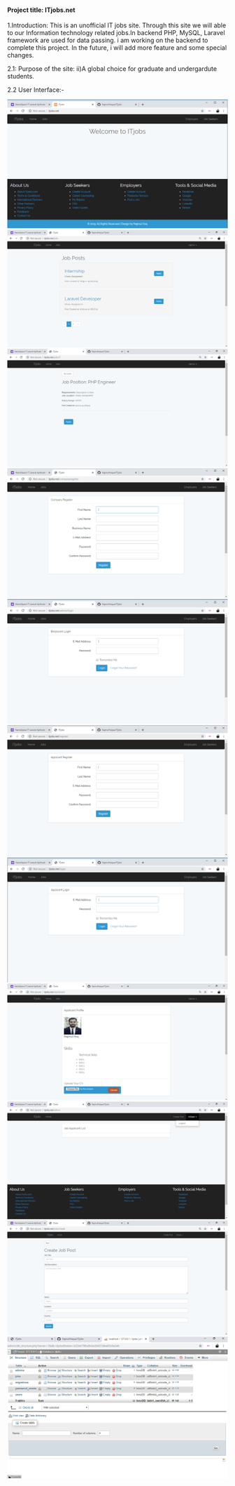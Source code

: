#### Project title: ITjobs.net 

1.Introduction:
  This is an unofficial IT jobs site. Through this site we will able to our Information technology related jobs.In backend PHP, MySQL, Laravel framework are used for data passing. i am working on the backend to complete this project. In the future, i will add more feature and some special changes. 

2.1: Purpose of the site:
  ii)A global choice for graduate and undergardute students.

2.2 User Interface:-
 
  <img src="homepage.png"/> 
  
  <img src="jobview2.png"/> 
  
  <img src="detailsjobview.png"/> 

  <img src="companyregisterview.png"/> 

  <img src="companyloginview.png"/>

  <img src="applicantregisterview.png"/>

  <img src="applicantloginview.png"/>

  <img src="applicantprofileview.png"/> 

  <img src="companydashboardview2.png"/>

  <img src="companycreatepostview.png"/> 

  <img src="databasetable.png"/> 
